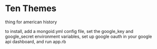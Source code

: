 Ten Themes
========

thing for american history

to install, add a mongoid.yml config file, set the google_key and google_secret environment variables, set up google oauth in your google api dashboard, and run app.rb